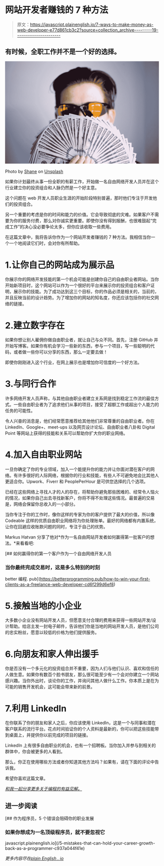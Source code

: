 # 网站开发者赚钱的 7 种方法

> 原文：<https://javascript.plainenglish.io/7-ways-to-make-money-as-web-developer-e77d861cb3c2?source=collection_archive---------19----------------------->

## 有时候，全职工作并不是一个好的选择。

![](img/a21226810c4867fed7c800c25c222cba.png)

Photo by [Shane](https://unsplash.com/@theyshane?utm_source=medium&utm_medium=referral) on [Unsplash](https://unsplash.com?utm_source=medium&utm_medium=referral)

如果你计划最终从事一份全职的有薪工作，开始做一名自由网络开发人员并在这个行业建立你的投资组合和人脉仍然是一个好主意。

这个问题在 web 开发人员职业生涯的开始阶段特别普遍，那时他们专注于开发他们的投资组合。

另一个重要的考虑是你的时间和能力的价值。它会导致彻底的灾难。如果客户不需要为你的服务付费，那么对你诚实更重要。即使你没有得到报酬，也很难鼓起“完成工作”的决心没必要争论太多，但你应该收取一些费用。

在这篇文章中，我将告诉你作为一个网站开发者赚钱的 7 种方法。我相信当你一个一个地阅读它们时，会对你有所帮助。

# 1.让你自己的网站成为展示品

你展示你的网络开发技能的第一个机会可能是创建你自己的自由职业者网站。当你开始新项目时，这个网站可以作为一个很好的平台来展示你的投资组合和客户证明，展示你的技能。为了成功达到这三个目标，你的作品必须是相关的，当前的，并且反映当前的设计趋势。为了增加你的网站的知名度，你还应该包括你的社交网络的链接。

# 2.建立数字存在

如果你想让别人雇佣你做自由职业者，就让自己与众不同。首先，注册 GitHub 并开始写博客。如果你有机会学习一些新的东西，参与一个项目，写一些聪明的代码，或者做一些你可以分享的东西，那么一定要去做！

即使你刚刚进入这个行业，在网上展示也是增加你可信度的一个好方法。

# 3.与同行合作

许多网络开发人员声称，与其他自由职业者建立关系网是找到稳定工作流的最佳方式。一些自由职业者为了追求他们从事的项目，接受了超额工作或超出个人能力的任务的可能性。

令人兴奋的消息是，他们经常愿意推荐给其他他们非常尊重的自由职业者。你在 LinkedIn、Google+、meet-ups 以及网页设计论坛、自由职业者八卦和 Digital Point 等网站上获得的技能和关系可以帮助你扩大你的职业网络。

# 4.加入自由职业网站

一旦你确定了你的专业领域，加入一个能提升你的能力并让你面对潜在客户的网络。有许多很好的人际网络，根据你的行业和技能，有些人不可避免地会比其他人更适合你。Upwork、Fiverr 和 PeoplePerHour 是可供您选择的几个选项。

已经在这些网络上寻找人才的人的存在，将帮助你避免那些困难的、经常令人恼火的情况，如果你自己出去寻找新客户，你将不得不处理这些情况。最普遍的交易是，网络会保留你总收入的一小部分。

当你专注于你的工作时，像你这样的专家为你的客户提供了最大的价值，所以像 Codeable 这样的优质自由职业网络将为你处理账单。最好的网络都有内置系统，让你在回避应收账款问题的同时，专注于自己的优势。

Markus Hatvan 分享了他对*作为一名自由网站开发者如何赢得第一批客户的想法。*来看看吧:

[](https://betterprogramming.pub/how-to-win-your-first-clients-as-a-freelance-web-developer-cd6f299d6ef8) [## 如何赢得你的第一个客户作为一个自由网络开发人员

### 当你最终完成交易时，这是多么特别的时刻

better 编程. pub](https://betterprogramming.pub/how-to-win-your-first-clients-as-a-freelance-web-developer-cd6f299d6ef8) 

# 5.接触当地的小企业

大多数小企业没有网站开发人员，但愿意支付合理的费用来获得一些网站开发/设计帮助。给店主发一封电子邮件，告诉他们你是当地的网站开发人员，是他们公司的忠实粉丝，愿意以较低的价格为他们提供服务。

# 6.向朋友和家人伸出援手

你是否没有一个多元化的投资组合并不重要，因为人们与他们认识、喜欢和信任的人做生意。如果你有数百个脸书朋友，那么很可能至少有一个会对你建立一个网站感兴趣。当你外出时，谈论你的工作，并询问其他人做什么工作。你本质上是在为可能的销售开发机会，这可能会带来新的前景。

# 7.利用 LinkedIn

在你联系了你的朋友和家人之后，你应该使用 LinkedIn，这是一个与同事和潜在客户联系的流行平台。花点时间验证你的个人资料是最新的，你可以把这些技能带到桌面上，并提供你以前完成的项目的链接。

LinkedIn 上有很多自由职业的机会，也有一个招聘板。当你加入并参与到相关的群体中，你会被更多的人看到。

那么，你正在使用哪些方法或者你知道其他方法吗？如果有，请在下面的评论中告诉我。

希望你喜欢这篇文章。

[*和我一起分享更多关于编程的有益见解。*](https://bracketshack.substack.com/)

## 进一步阅读

[](/5-mistakes-that-can-hold-your-career-growth-back-as-a-programmer-c937a044f41e) [## 作为程序员，5 个错误会阻碍你的职业发展

### 如果你想成为一名顶级程序员，就不要忽视它

javascript.plainenglish.io](/5-mistakes-that-can-hold-your-career-growth-back-as-a-programmer-c937a044f41e) 

*更多内容尽在*[*plain English . io*](http://plainenglish.io/)